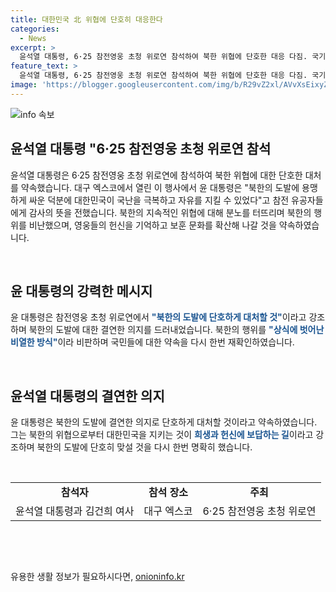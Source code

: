```yaml
---
title: 대한민국 北 위협에 단호히 대응한다
categories:
  - News
excerpt: >
  윤석열 대통령, 6·25 참전영웅 초청 위로연 참석하여 북한 위협에 단호한 대응 다짐. 국기에 경례하며 참전 유공자들에게 감사 인사 전하고, 북한의 도발 행위 비판. 대한민국을 굳건히 지키는 것이 영웅들의 희생과 헌신에 보답하는 길이라 강조.
feature_text: >
  윤석열 대통령, 6·25 참전영웅 초청 위로연 참석하여 북한 위협에 단호한 대응 다짐. 국기에 경례하며 참전 유공자들에게 감사 인사 전하고, 북한의 도발 행위 비판. 대한민국을 굳건히 지키는 것이 영웅들의 희생과 헌신에 보답하는 길이라 강조.
image: 'https://blogger.googleusercontent.com/img/b/R29vZ2xl/AVvXsEixyZcFfHzMRdzZMjFBmAUKJYCLCGyLL1o632UiGVXcaFdKo_bkvkuCioo0uUKlGfBVcT3P84aROyZIXSBEx3Aw5nCQ3pTgDom1WDC4m8eifvWiAmWEEVb4x6G_l8C0QH225ldMjyaFvpxGEBGNO37VmDTDMHGhJPq73UglMfDca1-0aw/s1600/blogspot.png'
---
```


<p><img src="https://blogger.googleusercontent.com/img/b/R29vZ2xl/AVvXsEixyZcFfHzMRdzZMjFBmAUKJYCLCGyLL1o632UiGVXcaFdKo_bkvkuCioo0uUKlGfBVcT3P84aROyZIXSBEx3Aw5nCQ3pTgDom1WDC4m8eifvWiAmWEEVb4x6G_l8C0QH225ldMjyaFvpxGEBGNO37VmDTDMHGhJPq73UglMfDca1-0aw/s1600/blogspot.png" alt="info 속보" /></p>

<h2 data-ke-size="size26">윤석열 대통령 "6·25 참전영웅 초청 위로연 참석</h2>

<p>윤석열 대통령은 6·25 참전영웅 초청 위로연에 참석하여 북한 위협에 대한 단호한 대처를 약속했습니다. 대구 엑스코에서 열린 이 행사에서 윤 대통령은 "북한의 도발에 용맹하게 싸운 덕분에 대한민국이 국난을 극복하고 자유를 지킬 수 있었다"고 참전 유공자들에게 감사의 뜻을 전했습니다. 북한의 지속적인 위협에 대해 분노를 터뜨리며 북한의 행위를 비난했으며, 영웅들의 헌신을 기억하고 보훈 문화를 확산해 나갈 것을 약속하였습니다.</p>

<p data-ke-size="size16">&nbsp;</p>

<h2 data-ke-size="size24">윤 대통령의 강력한 메시지</h2>

<p>윤 대통령은 참전영웅 초청 위로연에서 <b><span style="color: #1a5490;">"북한의 도발에 단호하게 대처할 것"</span></b>이라고 강조하며 북한의 도발에 대한 결연한 의지를 드러내었습니다. 북한의 행위를 <b><span style="color: #1a5490;">"상식에 벗어난 비열한 방식"</span></b>이라 비판하며 국민들에 대한 약속을 다시 한번 재확인하였습니다.</p>

<p data-ke-size="size16">&nbsp;</p>

<h2 data-ke-size="size24">윤석열 대통령의 결연한 의지</h2>

<p>윤 대통령은 북한의 도발에 결연한 의지로 단호하게 대처할 것이라고 약속하였습니다. 그는 북한의 위협으로부터 대한민국을 지키는 것이 <b><span style="color: #1a5490;">희생과 헌신에 보답하는 길</span></b>이라고 강조하며 북한의 도발에 단호히 맞설 것을 다시 한번 명확히 했습니다.</p>

<p data-ke-size="size16">&nbsp;</p>

<table>
  <tr>
    <td style="text-align: center; height: 17px;"><b>참석자</b></td>
    <td style="text-align: center; height: 17px;"><b>참석 장소</b></td>
    <td style="text-align: center; height: 17px;"><b>주최</b></td>
  </tr>
  <tr>
    <td style="text-align: center; height: 17px;">윤석열 대통령과 김건희 여사</td>
    <td style="text-align: center; height: 17px;">대구 엑스코</td>
    <td style="text-align: center; height: 17px;">6·25 참전영웅 초청 위로연</td>
  </tr>
</table>

<p data-ke-size="size16">&nbsp;</p>

<p data-ke-size="size16">&nbsp;</p>
유용한 생활 정보가 필요하시다면, <a href="https://onioninfo.kr" rel="dofollow">onioninfo.kr</a>


